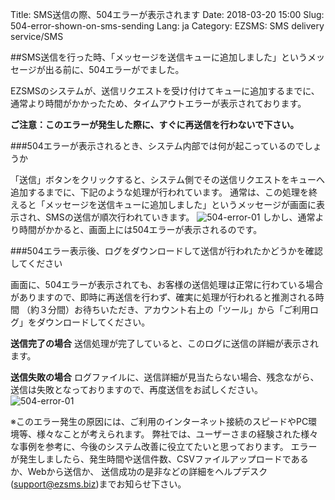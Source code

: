 Title: SMS送信の際、504エラーが表示されます
Date: 2018-03-20 15:00
Slug: 504-error-shown-on-sms-sending
Lang: ja
Category: EZSMS: SMS delivery service/SMS

##SMS送信を行った時、「メッセージを送信キューに追加しました」というメッセージが出る前に、504エラーがでました。

EZSMSのシステムが、送信リクエストを受け付けてキューに追加するまでに、通常より時間がかかったため、タイムアウトエラーが表示されております。

**ご注意：このエラーが発生した際に、すぐに再送信を行わないで下さい。**

###504エラーが表示されるとき、システム内部では何が起こっているのでしょうか

「送信」ボタンをクリックすると、システム側でその送信リクエストをキューへ追加するまでに、下記のような処理が行われています。
通常は、この処理を終えると「メッセージを送信キューに追加しました」というメッセージが画面に表示され、SMSの送信が順次行われていきます。
![504-error-01](images/504-error-01.png)
しかし、通常より時間がかかると、画面上には504エラーが表示されるのです。

###504エラー表示後、ログをダウンロードして送信が行われたかどうかを確認してください

画面に、504エラーが表示されても、お客様の送信処理は正常に行わている場合がありますので、即時に再送信を行わず、確実に処理が行われると推測される時間
（約３分間）お待ちいただき、アカウント右上の「ツール」から「ご利用ログ」をダウンロードしてください。

**送信完了の場合**
送信処理が完了していると、このログに送信の詳細が表示されます。

**送信失敗の場合**
ログファイルに、送信詳細が見当たらない場合、残念ながら、送信は失敗となっておりますので、再度送信をお試しください。
![504-error-01](images/504-error-02.png)


※このエラー発生の原因には、ご利用のインターネット接続のスピードやPC環境等、様々なことが考えられます。
弊社では、ユーザーさまの経験された様々な事例を参考に、今後のシステム改善に役立てたいと思っております。
エラーが発生しましたら、発生時間や送信件数、CSVファイルアップロードであるか、Webから送信か、
送信成功の是非などの詳細をヘルプデスク(support@ezsms.biz)までお知らせ下さい。
